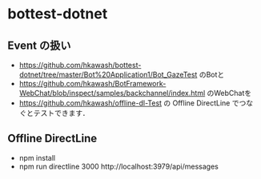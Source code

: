 # bottest-dotnet

## Event の扱い
- https://github.com/hkawash/bottest-dotnet/tree/master/Bot%20Application1/Bot_GazeTest のBotと
- https://github.com/hkawash/BotFramework-WebChat/blob/inspect/samples/backchannel/index.html のWebChatを
- https://github.com/hkawash/offline-dl-Test の Offline DirectLine でつなぐとテストできます．

## Offline DirectLine
- npm install
- npm run directline 3000 http://localhost:3979/api/messages

